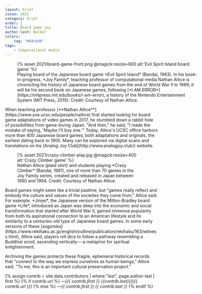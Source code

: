 ```yaml
---
layout: brief
issue: 2021
category: brief
order: 1
title: Board game joy
author-last: Walker
colors:
    tag: "#84cbd8"
tags:
    - Computational media
---
```

<figure class="right briefs-full" style="width:600px">
  {% asset 2021/board-game-front.png @magick:resize=600 alt:'Evil Spirit Island board game' %}<figcaption markdown="span">Playing board of the Japanese board game *Evil Spirit Island* (Bandai, 1983). In his book-in-progress, *Joy Family*, teaching professor of computational media Nathan Altice is chronicling the history of Japanese board games from the end of World War II to 1989; it will be his second book on Japanese games, following [*I AM ERROR*](https://mitpress.mit.edu/books/i-am-error), a history of the Nintendo Entertainment System (MIT Press, 2015). Credit: Courtesy of Nathan Altice.</figcaption>
</figure>
When teaching professor [**Nathan Altice**](https://www.soe.ucsc.edu/people/naltice) first started looking for board game adaptations of video games in 2017, he stumbled down a rabbit hole of possibilities from game-loving Japan. "And then," he said, "I made the mistake of saying, 'Maybe I'll buy one.'" Today, Altice's UCSC office harbors more than 400 Japanese board games, both adaptations and originals, the earliest dating back to 1905. Many can be explored via digital scans and translations on his [Analog Joy Club](http://www.analogjoy.club/) website.
<figure style="width:400px">
  {% asset 2021/crazy-climber-play.jpg @magick:resize=400 alt:'Crazy Climber game' %}<figcaption markdown="span">Nathan Altice (plaid shirt) and students playing *Crazy Climber* (Bandai, 1981), one of more than 70 games in the Joy Family series, created and released in Japan between 1980 and 1994. Credit: Courtesy of Nathan Altice.</figcaption>
</figure>
Board games might seem like a trivial pastime, but "games really reflect and embody the culture and values of the societies they come from," Altice said. For example, *Jinsei*, the Japanese version of the Milton-Bradley board game *Life*, introduced as Japan was deep into the economic and social transformation that started after World War II, gained immense popularity from both its aspirational connection to an American lifestyle and its similarity to a centuries-old type of Japanese board games. In some early versions of these [sugoroku](https://www.rekihaku.ac.jp/english/outline/publication/rekihaku/163/witness.html), Altice said, players roll dice to follow a pathway resembling a Buddhist scroll, ascending vertically---a metaphor for spiritual enlightenment.

Archiving the games protects these fragile, ephemeral historical records that "connect to the way we express ourselves as human beings," Altice said. "To me, this is an important cultural preservation project."

{% assign contrib = site.data.contributors | where:"last", page.author-last | first %}
{% if contrib.url %}
*&mdash;[{{ contrib.first }} {{contrib.last}}]({{ contrib.url }})*
{% else %}
*&mdash;{{ contrib.first }} {{ contrib.last }}*
{% endif %}
